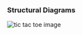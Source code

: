 ### Structural Diagrams
![tic tac toe image](https://user-images.githubusercontent.com/94224310/142990065-f8018624-c7e9-4df3-9cf9-f451cab3ca6f.PNG)
